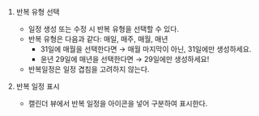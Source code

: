 1. 반복 유형 선택

   - 일정 생성 또는 수정 시 반복 유형을 선택할 수 있다.
   - 반복 유형은 다음과 같다: 매일, 매주, 매월, 매년
     - 31일에 매월을 선택한다면 → 매월 마지막이 아닌, 31일에만 생성하세요.
     - 윤년 29일에 매년을 선택한다면 → 29일에만 생성하세요!
   - 반복일정은 일정 겹침을 고려하지 않는다.

2. 반복 일정 표시
   - 캘린더 뷰에서 반복 일정을 아이콘을 넣어 구분하여 표시한다.
